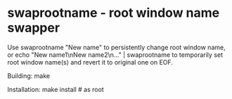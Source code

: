 swaprootname - root window name swapper
=======================================
Use
	swaprootname "New name"
to persistently change root window name, or
	echo "New name1\nNew name2\n..." | swaprootname
to temporarily set root window name(s) and revert it to original one on EOF.

Building:
	make

Installation:
	make install # as root

